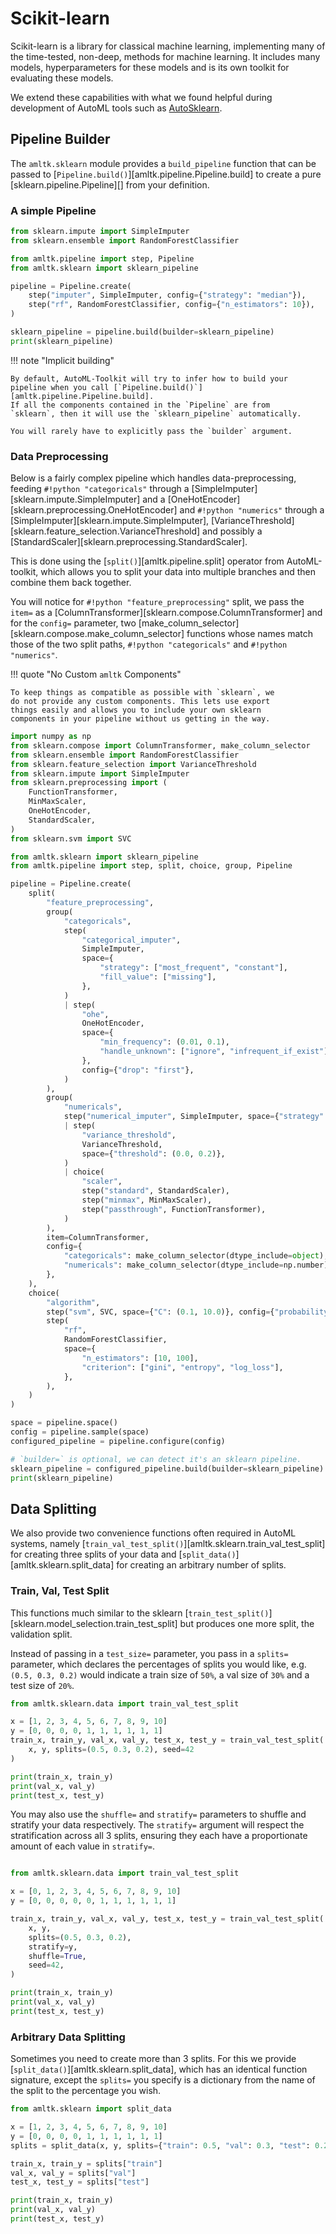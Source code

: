 # Scikit-learn
Scikit-learn is a library for classical machine learning,
implementing many of the time-tested, non-deep, methods for
machine learning. It includes many models, hyperparameters
for these models and is its own toolkit for evaluating
these models.

We extend these capabilities with what we found helpful
during development of AutoML tools such as
[AutoSklearn](https://automl.github.io/auto-sklearn/master/).

## Pipeline Builder
The `amltk.sklearn` module provides a `build_pipeline` function
that can be passed to [`Pipeline.build()`][amltk.pipeline.Pipeline.build]
to create a pure [sklearn.pipeline.Pipeline][] from your definition.

### A simple Pipeline

```python exec="true" source="material-block" result="python" title="A simple Pipeline" hl_lines="12"
from sklearn.impute import SimpleImputer
from sklearn.ensemble import RandomForestClassifier

from amltk.pipeline import step, Pipeline
from amltk.sklearn import sklearn_pipeline

pipeline = Pipeline.create(
    step("imputer", SimpleImputer, config={"strategy": "median"}),
    step("rf", RandomForestClassifier, config={"n_estimators": 10}),
)

sklearn_pipeline = pipeline.build(builder=sklearn_pipeline)
print(sklearn_pipeline)
```

!!! note "Implicit building"

    By default, AutoML-Toolkit will try to infer how to build your
    pipeline when you call [`Pipeline.build()`][amltk.pipeline.Pipeline.build].
    If all the components contained in the `Pipeline` are from
    `sklearn`, then it will use the `sklearn_pipeline` automatically.

    You will rarely have to explicitly pass the `builder` argument.

### Data Preprocessing
Below is a fairly complex pipeline which handles data-preprocessing,
feeding `#!python "categoricals"` through a
[SimpleImputer][sklearn.impute.SimpleImputer] and a
[OneHotEncoder][sklearn.preprocessing.OneHotEncoder] and
`#!python "numerics"` through a
[SimpleImputer][sklearn.impute.SimpleImputer],
[VarianceThreshold][sklearn.feature_selection.VarianceThreshold]
and possibly a [StandardScaler][sklearn.preprocessing.StandardScaler].

This is done using the [`split()`][amltk.pipeline.split] operator
from AutoML-toolkit, which allows you to split your data into
multiple branches and then combine them back together.

You will notice for `#!python "feature_preprocessing"` split, we
pass the `item=` as a [ColumnTransformer][sklearn.compose.ColumnTransformer]
and for the `config=` parameter, two [make_column_selector][sklearn.compose.make_column_selector]
functions whose names match those of the two split paths, `#!python "categoricals"`
and `#!python "numerics"`.

!!! quote "No Custom `amltk` Components"

    To keep things as compatible as possible with `sklearn`, we
    do not provide any custom components. This lets use export
    things easily and allows you to include your own sklearn
    components in your pipeline without us getting in the way.


```python exec="true" source="material-block" result="python" title="A complex Pipeline" hl_lines="53 54 55 56 57"
import numpy as np
from sklearn.compose import ColumnTransformer, make_column_selector
from sklearn.ensemble import RandomForestClassifier
from sklearn.feature_selection import VarianceThreshold
from sklearn.impute import SimpleImputer
from sklearn.preprocessing import (
    FunctionTransformer,
    MinMaxScaler,
    OneHotEncoder,
    StandardScaler,
)
from sklearn.svm import SVC

from amltk.sklearn import sklearn_pipeline
from amltk.pipeline import step, split, choice, group, Pipeline

pipeline = Pipeline.create(
    split(
        "feature_preprocessing",
        group(
            "categoricals",
            step(
                "categorical_imputer",
                SimpleImputer,
                space={
                    "strategy": ["most_frequent", "constant"],
                    "fill_value": ["missing"],
                },
            )
            | step(
                "ohe",
                OneHotEncoder,
                space={
                    "min_frequency": (0.01, 0.1),
                    "handle_unknown": ["ignore", "infrequent_if_exist"],
                },
                config={"drop": "first"},
            )
        ),
        group(
            "numericals",
            step("numerical_imputer", SimpleImputer, space={"strategy": ["mean", "median"]})
            | step(
                "variance_threshold",
                VarianceThreshold,
                space={"threshold": (0.0, 0.2)},
            )
            | choice(
                "scaler",
                step("standard", StandardScaler),
                step("minmax", MinMaxScaler),
                step("passthrough", FunctionTransformer),
            )
        ),
        item=ColumnTransformer,
        config={
            "categoricals": make_column_selector(dtype_include=object),
            "numericals": make_column_selector(dtype_include=np.number),
        },
    ),
    choice(
        "algorithm",
        step("svm", SVC, space={"C": (0.1, 10.0)}, config={"probability": True}),
        step(
            "rf",
            RandomForestClassifier,
            space={
                "n_estimators": [10, 100],
                "criterion": ["gini", "entropy", "log_loss"],
            },
        ),
    )
)

space = pipeline.space()
config = pipeline.sample(space)
configured_pipeline = pipeline.configure(config)

# `builder=` is optional, we can detect it's an sklearn pipeline.
sklearn_pipeline = configured_pipeline.build(builder=sklearn_pipeline)
print(sklearn_pipeline)
```

## Data Splitting
We also provide two convenience functions often required in AutoML
systems, namely [`train_val_test_split()`][amltk.sklearn.train_val_test_split]
for creating three splits of your data and
[`split_data()`][amltk.sklearn.split_data] for creating an arbitrary number
of splits.

### Train, Val, Test Split
This functions much similar to the sklearn
[`train_test_split()`][sklearn.model_selection.train_test_split] but produces one more
split, the validation split.

Instead of passing in a `test_size=` parameter, you pass in a
`splits=` parameter, which declares the percentages of splits you
would like, e.g. `(0.5, 0.3, 0.2)` would indicate a train size of `50%`,
a val size of `30%` and a test size of `20%`.

```python exec="true" source="material-block" result="python" title="Train, Val, Test Split"
from amltk.sklearn.data import train_val_test_split

x = [1, 2, 3, 4, 5, 6, 7, 8, 9, 10]
y = [0, 0, 0, 0, 1, 1, 1, 1, 1, 1]
train_x, train_y, val_x, val_y, test_x, test_y = train_val_test_split(
    x, y, splits=(0.5, 0.3, 0.2), seed=42
)

print(train_x, train_y)
print(val_x, val_y)
print(test_x, test_y)
```

You may also use the `shuffle=` and `stratify=` parameters to
shuffle and stratify your data respectively. The `stratify=` argument
will respect the stratification across all 3 splits, ensuring they each
have a proportionate amount of each value in `stratify=`.

```python exec="true" source="material-block" result="python" title="Train, Val, Test Split with Shuffle and Stratify" hl_lines="10 11"

from amltk.sklearn.data import train_val_test_split

x = [0, 1, 2, 3, 4, 5, 6, 7, 8, 9, 10]
y = [0, 0, 0, 0, 0, 1, 1, 1, 1, 1, 1]

train_x, train_y, val_x, val_y, test_x, test_y = train_val_test_split(
    x, y,
    splits=(0.5, 0.3, 0.2),
    stratify=y,
    shuffle=True,
    seed=42,
)

print(train_x, train_y)
print(val_x, val_y)
print(test_x, test_y)
```

### Arbitrary Data Splitting
Sometimes you need to create more than 3 splits. For this we provide
[`split_data()`][amltk.sklearn.split_data], which has an identical function
signature, except the `splits=` you specify is a dictionary from the name
of the split to the percentage you wish.

```python exec="true" source="material-block" result="python" title="Arbitrary Data Splitting"
from amltk.sklearn import split_data

x = [1, 2, 3, 4, 5, 6, 7, 8, 9, 10]
y = [0, 0, 0, 0, 1, 1, 1, 1, 1, 1]
splits = split_data(x, y, splits={"train": 0.5, "val": 0.3, "test": 0.2}, seed=42)

train_x, train_y = splits["train"]
val_x, val_y = splits["val"]
test_x, test_y = splits["test"]

print(train_x, train_y)
print(val_x, val_y)
print(test_x, test_y)
```
